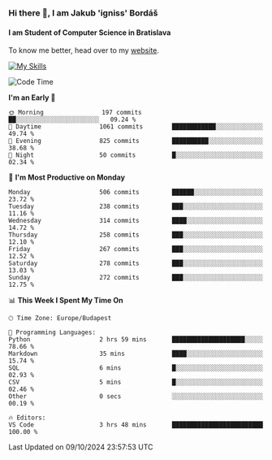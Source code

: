 ### Hi there 👋, I am Jakub 'igniss' Bordáš

#### I am Student of Computer Science in Bratislava
To know me better, head over to my [website](https://bordas.sk).

[![My Skills](https://skillicons.dev/icons?i=js,html,css,figma,svelte,java,kotlin,python,postgresql,typescript,nest,nodejs)](https://bordas.sk)


<!--START_SECTION:waka-->
![Code Time](http://img.shields.io/badge/Code%20Time-1%2C538%20hrs%2040%20mins-blue)

**I'm an Early 🐤** 

```text
🌞 Morning                197 commits         ██░░░░░░░░░░░░░░░░░░░░░░░   09.24 % 
🌆 Daytime                1061 commits        ████████████░░░░░░░░░░░░░   49.74 % 
🌃 Evening                825 commits         ██████████░░░░░░░░░░░░░░░   38.68 % 
🌙 Night                  50 commits          █░░░░░░░░░░░░░░░░░░░░░░░░   02.34 % 
```
📅 **I'm Most Productive on Monday** 

```text
Monday                   506 commits         ██████░░░░░░░░░░░░░░░░░░░   23.72 % 
Tuesday                  238 commits         ███░░░░░░░░░░░░░░░░░░░░░░   11.16 % 
Wednesday                314 commits         ████░░░░░░░░░░░░░░░░░░░░░   14.72 % 
Thursday                 258 commits         ███░░░░░░░░░░░░░░░░░░░░░░   12.10 % 
Friday                   267 commits         ███░░░░░░░░░░░░░░░░░░░░░░   12.52 % 
Saturday                 278 commits         ███░░░░░░░░░░░░░░░░░░░░░░   13.03 % 
Sunday                   272 commits         ███░░░░░░░░░░░░░░░░░░░░░░   12.75 % 
```


📊 **This Week I Spent My Time On** 

```text
🕑︎ Time Zone: Europe/Budapest

💬 Programming Languages: 
Python                   2 hrs 59 mins       ████████████████████░░░░░   78.66 % 
Markdown                 35 mins             ████░░░░░░░░░░░░░░░░░░░░░   15.74 % 
SQL                      6 mins              █░░░░░░░░░░░░░░░░░░░░░░░░   02.93 % 
CSV                      5 mins              █░░░░░░░░░░░░░░░░░░░░░░░░   02.46 % 
Other                    0 secs              ░░░░░░░░░░░░░░░░░░░░░░░░░   00.19 % 

🔥 Editors: 
VS Code                  3 hrs 48 mins       █████████████████████████   100.00 % 
```


 Last Updated on 09/10/2024 23:57:53 UTC
<!--END_SECTION:waka-->

